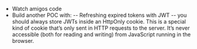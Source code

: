 - Watch amigos code
- Build another POC with:
-- Refreshing expired tokens with JWT
-- you should always store JWTs inside an HttpOnly cookie. This is a special kind of cookie that’s only sent in HTTP requests to the server. It’s never accessible (both for reading and writing) from JavaScript running in the browser.